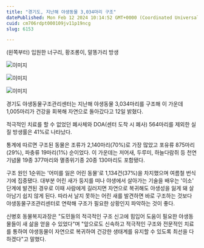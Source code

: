 ```yaml
---
title: "경기도, 지난해 야생동물 3,034마리 구조"
datePublished: Mon Feb 12 2024 10:14:52 GMT+0000 (Coordinated Universal Time)
cuid: cm706rdpt000109jv11p19ncg
slug: 6153

---
```



(왼쪽부터) 입원한 너구리, 황조롱이, 말똥가리 방생

![이미지](https://cdn.hashnode.com/res/hashnode/image/upload/v1739260434860/3975d2f5-5089-4af1-8fbe-7833f9fba5b8.jpeg)

![이미지](https://cdn.hashnode.com/res/hashnode/image/upload/v1739260437415/c9e72141-db42-4c81-9a4f-414444b9f214.jpeg)

![이미지](https://cdn.hashnode.com/res/hashnode/image/upload/v1739260439879/33c5d001-3ac6-41f9-9c74-7a6d7aca85d3.jpeg)

경기도 야생동물구조관리센터는 지난해 야생동물 3,034마리를 구조해 이 가운데 1,005마리가 건강을 회복해 자연으로 돌아갔다고 12일 밝혔다.

적극적인 치료를 할 수 없었던 폐사체와 DOA(센터 도착 시 폐사) 564마리를 제외한 실질 방생률은 41%로 나타났다.

통계에 따르면 구조된 동물은 조류가 2,140마리(70%)로 가장 많았고 포유류 875마리(29%), 파충류 19마리(1%) 순이었다. 이 가운데는 저어새, 두루미, 하늘다람쥐 등 천연기념물 19종 377마리와 멸종위기종 20종 130마리도 포함됐다.

구조 원인 1순위는 '어미를 잃은 어린 동물'로 1,134건(37%)을 차지했으며 여름철 번식기에 집중됐다. 대부분 어린 새가 둥지를 떠나 야생에서 살아가는 기술을 배우는 '이소' 단계에 발견된 경우로 이때 사람에게 길러지면 자연으로 복귀해도 야생성을 잃게 돼 살아남기 쉽지 않게 된다. 따라서 날지 못하는 어린 새를 발견하면 바로 구조하는 것보다 야생동물구조관리센터로 연락해 구조가 필요한 상황인지 파악하는 것이 좋다.

신병호 동물복지과장은 "도민들의 적극적인 구조 신고에 힘입어 도움이 필요한 야생동물들이 새 삶을 얻을 수 있었다"며 "앞으로도 신속하고 적극적인 구조와 전문적인 치료를 통하여 야생동물이 자연으로 복귀하여 건강한 생태계를 유지할 수 있도록 최선을 다하겠다"고 말했다.